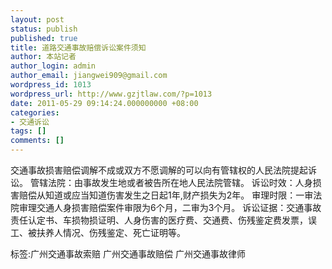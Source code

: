 ```yaml
---
layout: post
status: publish
published: true
title: 道路交通事故赔偿诉讼案件须知
author: 本站记者
author_login: admin
author_email: jiangwei909@gmail.com
wordpress_id: 1013
wordpress_url: http://www.gzjtlaw.com/?p=1013
date: 2011-05-29 09:14:24.000000000 +08:00
categories:
- 交通诉讼
tags: []
comments: []
---
```

交通事故损害赔偿调解不成或双方不愿调解的可以向有管辖权的人民法院提起诉讼。 管辖法院：由事故发生地或者被告所在地人民法院管辖。 诉讼时效：人身损害赔偿从知道或应当知道伤害发生之日起1年,财产损失为2年。 审理时限：一审法院审理交通人身损害赔偿案件审限为6个月，二审为3个月。 诉讼证据：交通事故责任认定书、车损物损证明、人身伤害的医疗费、交通费、伤残鉴定费发票，误工、被扶养人情况、伤残鉴定、死亡证明等。标签:广州交通事故索赔 广州交通事故赔偿 广州交通事故律师
